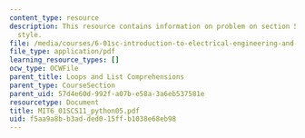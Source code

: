 ```yaml
---
content_type: resource
description: This resource contains information on problem on section 5, function
  style.
file: /media/courses/6-01sc-introduction-to-electrical-engineering-and-computer-science-i-spring-2011/f5aa9a8bb3added015ffb1038e68eb98_MIT6_01SCS11_python05.pdf
file_type: application/pdf
learning_resource_types: []
ocw_type: OCWFile
parent_title: Loops and List Comprehensions
parent_type: CourseSection
parent_uid: 57d4e60d-992f-a07b-e58a-3a6eb537581e
resourcetype: Document
title: MIT6_01SCS11_python05.pdf
uid: f5aa9a8b-b3ad-ded0-15ff-b1038e68eb98
---
```

